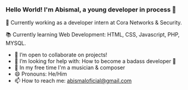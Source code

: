 ### Hello World! I'm Abismal, a young developer in process 🚀

💼 Currently working as a developer intern at Cora Networks & Security.

📚 Currently learning Web Development: HTML, CSS, Javascript, PHP, MYSQL.

- 👯 I’m open to collaborate on projects!
- 🤔 I’m looking for help with: How to become a badass developer 🤠
- 🎵 In my free time I'm a musician & composer 
- 😄 Pronouns: He/Him
- 📫 How to reach me: abismaloficial@gmail.com
      



<!--
**abissmal/abissmal** is a ✨ _special_ ✨ repository because its `README.md` (this file) appears on your GitHub profile.

Here are some ideas to get you started:

- 🔭 I’m currently working on ...
- 🌱 I’m currently learning ...
- 👯 I’m looking to collaborate on ...
- 🤔 I’m looking for help with ...
- 💬 Ask me about ...
- 📫 How to reach me: ...
- 😄 Pronouns: ...
- ⚡ Fun fact: ...
-->
